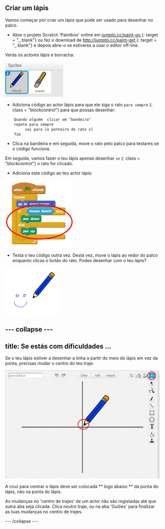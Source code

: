 ## Criar um lápis

Vamos começar por criar um lápis que pode ser usado para desenhar no palco.

+ Abre o projeto Scratch 'Paintbox' online em [ jumpto.cc/paint-go ](http://jumpto.cc/paint-go) {: target = "_ blank"} ou faz o download de [ http://jumpto.cc/paint-get ](http://jumpto.cc/paint-get) {: target = "_ blank"} e depois abre-o se estiveres a usar o editor off-line.

Verás os actores lápis e borracha:

![screenshot](images/paint-starter.png)

+ Adiciona código ao actor lápis para que ele siga o rato ` para sempre ` {: class = "blockcontrol"} para que possas desenhar:

```blocks
    Quando alguém  clicar em "bandeira"
    repete para sempre
         vai para [o ponteiro do rato v] 
    fim
```

+ Clica na bandeira e em seguida, move o rato pelo palco para testares se o código funciona.

Em seguida, vamos fazer o teu lápis apenas desenhar ` se ` {: class = "blockcontrol"} o rato for clicado.

+ Adiciona este código ao teu actor lápis:

![screenshot](images/paint-pencil-draw-code.png)

+ Testa o teu código outra vez. Desta vez, move o lápis ao redor do palco enquanto clicas o botão do rato. Podes desenhar com o teu lápis?

![screenshot](images/paint-draw.png)

## \--- collapse \---

## title: Se estás com dificuldades ...

Se o teu lápis estiver a desenhar a linha a partir do meio do lápis em vez da ponta, precisas mudar o centro do teu traje.

![Centro de trajes](images/costume-center.png)

A cruz para centrar o lápis deve ser colocada ** logo abaixo ** da ponta do lápis, não na ponta do lápis.

As mudanças no 'centro de trajes' de um actor não são registadas até que outra aba seja clicada. Clica noutro traje, ou na aba 'Guiões' para finalizar as tuas mudanças no centro de trajes.

\--- /collapse \---